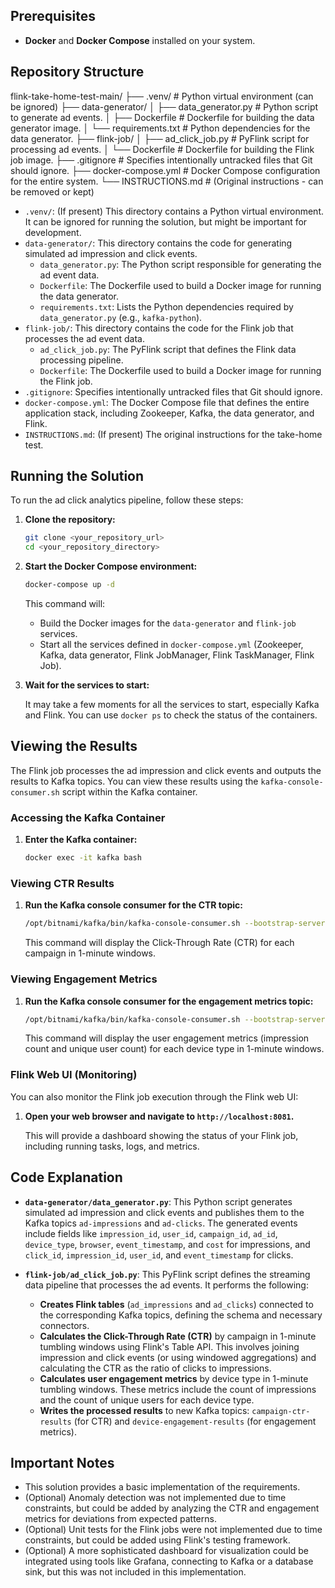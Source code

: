 ## Prerequisites

* **Docker** and **Docker Compose** installed on your system.

## Repository Structure

flink-take-home-test-main/
├── .venv/               # Python virtual environment (can be ignored)
├── data-generator/
│   ├── data_generator.py # Python script to generate ad events.
│   ├── Dockerfile       # Dockerfile for building the data generator image.
│   └── requirements.txt # Python dependencies for the data generator.
├── flink-job/
│   ├── ad_click_job.py   # PyFlink script for processing ad events.
│   └── Dockerfile       # Dockerfile for building the Flink job image.
├── .gitignore            # Specifies intentionally untracked files that Git should ignore.
├── docker-compose.yml     # Docker Compose configuration for the entire system.
└── INSTRUCTIONS.md      # (Original instructions - can be removed or kept)

* `.venv/`:  (If present) This directory contains a Python virtual environment. It can be ignored for running the solution, but might be important for development.
* `data-generator/`: This directory contains the code for generating simulated ad impression and click events.
    * `data_generator.py`: The Python script responsible for generating the ad event data.
    * `Dockerfile`:  The Dockerfile used to build a Docker image for running the data generator.
    * `requirements.txt`: Lists the Python dependencies required by `data_generator.py` (e.g., `kafka-python`).
* `flink-job/`:  This directory contains the code for the Flink job that processes the ad event data.
    * `ad_click_job.py`:  The PyFlink script that defines the Flink data processing pipeline.
    * `Dockerfile`: The Dockerfile used to build a Docker image for running the Flink job.
* `.gitignore`: Specifies intentionally untracked files that Git should ignore.
* `docker-compose.yml`:  The Docker Compose file that defines the entire application stack, including Zookeeper, Kafka, the data generator, and Flink.
* `INSTRUCTIONS.md`: (If present) The original instructions for the take-home test.

## Running the Solution

To run the ad click analytics pipeline, follow these steps:

1.  **Clone the repository:**

    ```bash
    git clone <your_repository_url>
    cd <your_repository_directory>
    ```

2.  **Start the Docker Compose environment:**

    ```bash
    docker-compose up -d
    ```

    This command will:

    * Build the Docker images for the `data-generator` and `flink-job` services.
    * Start all the services defined in `docker-compose.yml` (Zookeeper, Kafka, data generator, Flink JobManager, Flink TaskManager, Flink Job).

3.  **Wait for the services to start:**

    It may take a few moments for all the services to start, especially Kafka and Flink. You can use `docker ps` to check the status of the containers.

## Viewing the Results

The Flink job processes the ad impression and click events and outputs the results to Kafka topics. You can view these results using the `kafka-console-consumer.sh` script within the Kafka container.

### Accessing the Kafka Container

1.  **Enter the Kafka container:**

    ```bash
    docker exec -it kafka bash
    ```

### Viewing CTR Results

1.  **Run the Kafka console consumer for the CTR topic:**

    ```bash
    /opt/bitnami/kafka/bin/kafka-console-consumer.sh --bootstrap-server localhost:9092 --topic campaign-ctr-results --from-beginning --property print.key=true
    ```

    This command will display the Click-Through Rate (CTR) for each campaign in 1-minute windows.

### Viewing Engagement Metrics

1.  **Run the Kafka console consumer for the engagement metrics topic:**

    ```bash
    /opt/bitnami/kafka/bin/kafka-console-consumer.sh --bootstrap-server localhost:9092 --topic device-engagement-results --from-beginning --property print.key=true
    ```

    This command will display the user engagement metrics (impression count and unique user count) for each device type in 1-minute windows.

### Flink Web UI (Monitoring)

You can also monitor the Flink job execution through the Flink web UI:

1.  **Open your web browser and navigate to `http://localhost:8081`.**

    This will provide a dashboard showing the status of your Flink job, including running tasks, logs, and metrics.

## Code Explanation

* **`data-generator/data_generator.py`**: This Python script generates simulated ad impression and click events and publishes them to the Kafka topics `ad-impressions` and `ad-clicks`.  The generated events include fields like `impression_id`, `user_id`, `campaign_id`, `ad_id`, `device_type`, `browser`, `event_timestamp`, and `cost` for impressions, and `click_id`, `impression_id`, `user_id`, and `event_timestamp` for clicks.

* **`flink-job/ad_click_job.py`**: This PyFlink script defines the streaming data pipeline that processes the ad events.  It performs the following:
    * **Creates Flink tables** (`ad_impressions` and `ad_clicks`) connected to the corresponding Kafka topics, defining the schema and necessary connectors.
    * **Calculates the Click-Through Rate (CTR)** by campaign in 1-minute tumbling windows using Flink's Table API. This involves joining impression and click events (or using windowed aggregations) and calculating the CTR as the ratio of clicks to impressions.
    * **Calculates user engagement metrics** by device type in 1-minute tumbling windows.  These metrics include the count of impressions and the count of unique users for each device type.
    * **Writes the processed results** to new Kafka topics: `campaign-ctr-results` (for CTR) and `device-engagement-results` (for engagement metrics).

## Important Notes

* This solution provides a basic implementation of the requirements.
* (Optional) Anomaly detection was not implemented due to time constraints, but could be added by analyzing the CTR and engagement metrics for deviations from expected patterns.
* (Optional) Unit tests for the Flink jobs were not implemented due to time constraints, but could be added using Flink's testing framework.
* (Optional) A more sophisticated dashboard for visualization could be integrated using tools like Grafana, connecting to Kafka or a database sink, but this was not included in this implementation.
